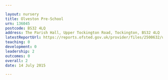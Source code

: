 ```yaml
---

layout: nursery
title: Olveston Pre-School
urn: 136045
postcode: BS32 4LQ
address: The Parish Hall, Upper Tockington Road, Tockington, BS32 4LQ
latestReportUrl: https://reports.ofsted.gov.uk/provider/files/2500632/urn/136045.pdf
teaching: 0
development: 0
leadership: 2
outcomes: 0
overall: 2
date: 14 July 2015

---
```

